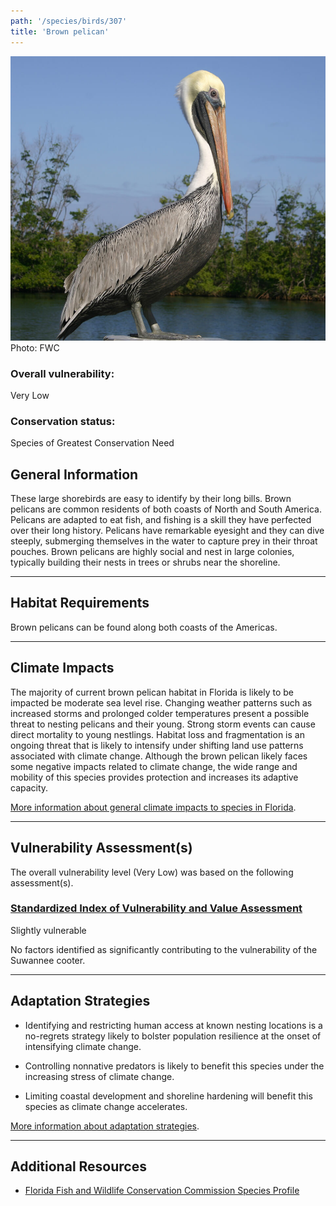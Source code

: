 ```yaml
---
path: '/species/birds/307'
title: 'Brown pelican'
---
```


<content-header icon="shorebirds" title="Brown pelican" subtitle="Pelecanus occidentalis">
</content-header>

<div id="TopSection">

<div class="header-photo"><img src="307.jpg" alt="Photo for 307"/>
<figcaption>Photo: FWC</figcaption></div>

<div>

### Overall vulnerability:

<div class="vulnerability vulnerability-low">Very Low</div>



### Conservation status:

Species of Greatest Conservation Need

</div>
</div>

## General Information

These large shorebirds are easy to identify by their long bills.  Brown pelicans are common residents of both coasts of North and South America.  Pelicans are adapted to eat fish, and fishing is a skill they have perfected over their long history.  Pelicans have remarkable eyesight and they can dive steeply, submerging themselves in the water to capture prey in their throat pouches.  Brown pelicans are highly social and nest in large colonies, typically building their nests in trees or shrubs near the shoreline.

<hr />

## Habitat Requirements

Brown pelicans can be found along both coasts of the Americas.

<hr />

## Climate Impacts

The majority of current brown pelican habitat in Florida is likely to be impacted be moderate sea level rise.  Changing weather patterns such as increased storms and prolonged colder temperatures present a possible threat to nesting pelicans and their young. Strong storm events can cause direct mortality to young nestlings.  Habitat loss and fragmentation is an ongoing threat that is likely to intensify under shifting land use patterns associated with climate change.  Although the brown pelican likely faces some negative impacts related to climate change, the wide range and mobility of this species provides protection and increases its adaptive capacity.

[More information about general climate impacts to species in Florida](/impacts/species).



<hr />

## Vulnerability Assessment(s)

The overall vulnerability level (Very Low) was based on the following assessment(s).
#### 
<div class="vulnerability-header">
<h3><a href="/impacts/vulnerability/sivva/species">Standardized Index of Vulnerability and Value Assessment</a></h3>
<div class="vulnerability vulnerability-slight">Slightly vulnerable</div>
</div> 

No factors identified as significantly contributing to the vulnerability of the Suwannee cooter.


<hr />

## Adaptation Strategies

- Identifying and restricting human access at known nesting locations is a no-regrets strategy likely to bolster population resilience at the onset of intensifying climate change.

- Controlling nonnative predators is likely to benefit this species under the increasing stress of climate change.

- Limiting coastal development and shoreline hardening will benefit this species as climate change accelerates.

[More information about adaptation strategies](/strategies).

<hr />


## Additional Resources

- [Florida Fish and Wildlife Conservation Commission Species Profile](https://myfwc.com/wildlifehabitats/profiles/birds/shorebirdsseabirds/brown-pelican/)
